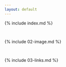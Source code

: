 ```yaml
---
layout: default
---
```


{% include index.md %}

<br>

{% include 02-image.md %}

<br>

{% include 03-links.md %}


